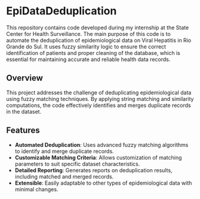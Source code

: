 # EpiDataDeduplication
This repository contains code developed during my internship at the State Center for Health Surveillance. The main purpose of this code is to automate the deduplication of epidemiological data on Viral Hepatitis in Rio Grande do Sul. It uses fuzzy similarity logic to ensure the correct identification of patients and proper cleaning of the database, which is essential for maintaining accurate and reliable health data records.

## Overview

This project addresses the challenge of deduplicating epidemiological data using fuzzy matching techniques. By applying string matching and similarity computations, the code effectively identifies and merges duplicate records in the dataset.

## Features

- **Automated Deduplication**: Uses advanced fuzzy matching algorithms to identify and merge duplicate records.
- **Customizable Matching Criteria**: Allows customization of matching parameters to suit specific dataset characteristics.
- **Detailed Reporting**: Generates reports on deduplication results, including matched and merged records.
- **Extensible**: Easily adaptable to other types of epidemiological data with minimal changes.
